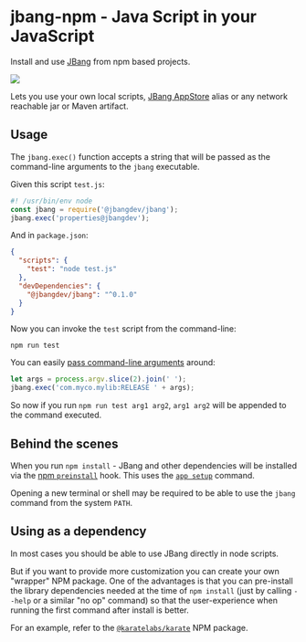 # jbang-npm - Java Script in your JavaScript

Install and use [JBang](https://www.jbang.dev) from npm based projects.

![](java_script.png)

Lets you use your own local scripts, [JBang AppStore](https://jbang.dev/appstore) alias or any network reachable jar or Maven artifact.

## Usage
The `jbang.exec()` function accepts a string that will be passed as the command-line arguments to the `jbang` executable.

Given this script `test.js`:

```js
#! /usr/bin/env node
const jbang = require('@jbangdev/jbang');
jbang.exec('properties@jbangdev');
```

And in `package.json`:

```json
{
  "scripts": {
    "test": "node test.js"
  },
  "devDependencies": {
    "@jbangdev/jbang": "^0.1.0"
  }
}
```

Now you can invoke the `test` script from the command-line:

```
npm run test
```

You can easily [pass command-line arguments](https://stackoverflow.com/a/14404223/143475) around:

```js
let args = process.argv.slice(2).join(' ');
jbang.exec('com.myco.mylib:RELEASE ' + args);
```

So now if you run `npm run test arg1 arg2`, `arg1 arg2` will be appended to the command executed.

## Behind the scenes

When you run `npm install` - JBang and other dependencies will be installed via the [npm `preinstall`](https://docs.npmjs.com/cli/v8/using-npm/scripts#npm-install) hook. This uses the [`app setup`](https://www.jbang.dev/documentation/guide/latest/installation.html#using-jbang) command.

Opening a new terminal or shell may be required to be able to use the `jbang` command from the system `PATH`.

## Using as a dependency

In most cases you should be able to use JBang directly in node scripts.

But if you want to provide more customization you can create your own "wrapper" NPM package. One of the advantages is that you can pre-install the library dependencies needed at the time of `npm install` (just by calling `--help` or a similar "no op" command) so that the user-experience when running the first command after install is better.

For an example, refer to the [`@karatelabs/karate`](https://github.com/karatelabs/karate-npm) NPM package.

